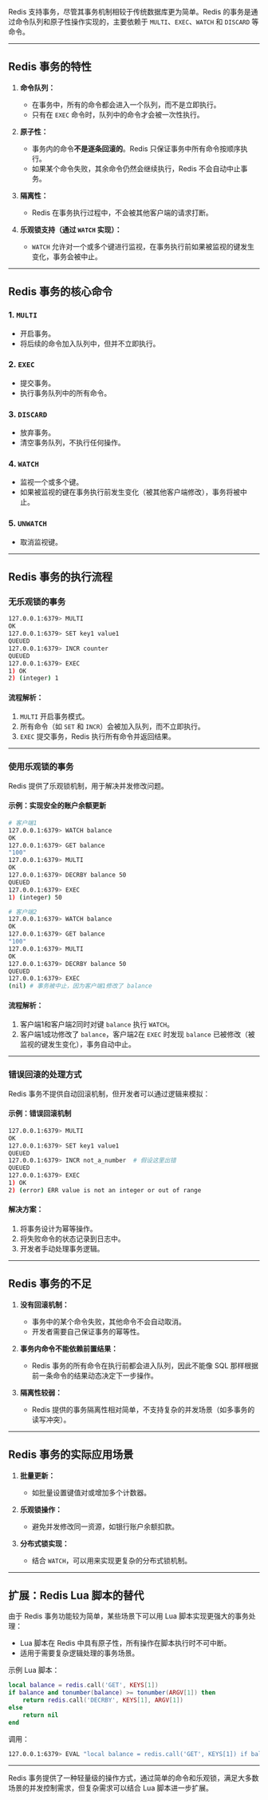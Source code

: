 Redis 支持事务，尽管其事务机制相较于传统数据库更为简单。Redis 的事务是通过命令队列和原子性操作实现的，主要依赖于 `MULTI`、`EXEC`、`WATCH` 和 `DISCARD` 等命令。

---

## **Redis 事务的特性**
1. **命令队列：** 
   - 在事务中，所有的命令都会进入一个队列，而不是立即执行。
   - 只有在 `EXEC` 命令时，队列中的命令才会被一次性执行。

2. **原子性：**
   - 事务内的命令**不是逐条回滚的**。Redis 只保证事务中所有命令按顺序执行。
   - 如果某个命令失败，其余命令仍然会继续执行，Redis 不会自动中止事务。

3. **隔离性：**
   - Redis 在事务执行过程中，不会被其他客户端的请求打断。

4. **乐观锁支持（通过 `WATCH` 实现）：**
   - `WATCH` 允许对一个或多个键进行监视，在事务执行前如果被监视的键发生变化，事务会被中止。

---

## **Redis 事务的核心命令**

### 1. `MULTI`
- 开启事务。
- 将后续的命令加入队列中，但并不立即执行。

### 2. `EXEC`
- 提交事务。
- 执行事务队列中的所有命令。

### 3. `DISCARD`
- 放弃事务。
- 清空事务队列，不执行任何操作。

### 4. `WATCH`
- 监视一个或多个键。
- 如果被监视的键在事务执行前发生变化（被其他客户端修改），事务将被中止。

### 5. `UNWATCH`
- 取消监视键。

---

## **Redis 事务的执行流程**

### **无乐观锁的事务**
```bash
127.0.0.1:6379> MULTI
OK
127.0.0.1:6379> SET key1 value1
QUEUED
127.0.0.1:6379> INCR counter
QUEUED
127.0.0.1:6379> EXEC
1) OK
2) (integer) 1
```

#### **流程解析：**
1. `MULTI` 开启事务模式。
2. 所有命令（如 `SET` 和 `INCR`）会被加入队列，而不立即执行。
3. `EXEC` 提交事务，Redis 执行所有命令并返回结果。

---

### **使用乐观锁的事务**
Redis 提供了乐观锁机制，用于解决并发修改问题。

#### **示例：实现安全的账户余额更新**
```bash
# 客户端1
127.0.0.1:6379> WATCH balance
OK
127.0.0.1:6379> GET balance
"100"
127.0.0.1:6379> MULTI
OK
127.0.0.1:6379> DECRBY balance 50
QUEUED
127.0.0.1:6379> EXEC
1) (integer) 50
```

```bash
# 客户端2
127.0.0.1:6379> WATCH balance
OK
127.0.0.1:6379> GET balance
"100"
127.0.0.1:6379> MULTI
OK
127.0.0.1:6379> DECRBY balance 50
QUEUED
127.0.0.1:6379> EXEC
(nil) # 事务被中止，因为客户端1修改了 balance
```

#### **流程解析：**
1. 客户端1和客户端2同时对键 `balance` 执行 `WATCH`。
2. 客户端1成功修改了 `balance`，客户端2在 `EXEC` 时发现 `balance` 已被修改（被监视的键发生变化），事务自动中止。

---

### **错误回滚的处理方式**
Redis 事务不提供自动回滚机制，但开发者可以通过逻辑来模拟：

#### 示例：错误回滚机制
```bash
127.0.0.1:6379> MULTI
OK
127.0.0.1:6379> SET key1 value1
QUEUED
127.0.0.1:6379> INCR not_a_number  # 假设这里出错
QUEUED
127.0.0.1:6379> EXEC
1) OK
2) (error) ERR value is not an integer or out of range
```

#### 解决方案：
1. 将事务设计为幂等操作。
2. 将失败命令的状态记录到日志中。
3. 开发者手动处理事务逻辑。

---

## **Redis 事务的不足**
1. **没有回滚机制：**
   - 事务中的某个命令失败，其他命令不会自动取消。
   - 开发者需要自己保证事务的幂等性。

2. **事务内命令不能依赖前置结果：**
   - Redis 事务的所有命令在执行前都会进入队列，因此不能像 SQL 那样根据前一条命令的结果动态决定下一步操作。

3. **隔离性较弱：**
   - Redis 提供的事务隔离性相对简单，不支持复杂的并发场景（如多事务的读写冲突）。

---

## **Redis 事务的实际应用场景**
1. **批量更新：**
   - 如批量设置键值对或增加多个计数器。
   
2. **乐观锁操作：**
   - 避免并发修改同一资源，如银行账户余额扣款。

3. **分布式锁实现：**
   - 结合 `WATCH`，可以用来实现更复杂的分布式锁机制。

---

## **扩展：Redis Lua 脚本的替代**
由于 Redis 事务功能较为简单，某些场景下可以用 Lua 脚本实现更强大的事务处理：
- Lua 脚本在 Redis 中具有原子性，所有操作在脚本执行时不可中断。
- 适用于需要复杂逻辑处理的事务场景。

示例 Lua 脚本：
```lua
local balance = redis.call('GET', KEYS[1])
if balance and tonumber(balance) >= tonumber(ARGV[1]) then
    return redis.call('DECRBY', KEYS[1], ARGV[1])
else
    return nil
end
```

调用：
```bash
127.0.0.1:6379> EVAL "local balance = redis.call('GET', KEYS[1]) if balance and tonumber(balance) >= tonumber(ARGV[1]) then return redis.call('DECRBY', KEYS[1], ARGV[1]) else return nil end" 1 balance 50
```

---

Redis 事务提供了一种轻量级的操作方式，通过简单的命令和乐观锁，满足大多数场景的并发控制需求，但复杂需求可以结合 Lua 脚本进一步扩展。